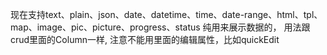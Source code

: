 现在支持text、plain、json、date、datetime、time、date-range、html、tpl、map、image、pic、picture、progress、status 纯用来展示数据的，
用法跟crud里面的Column一样, 注意不能用里面的编辑属性，比如quickEdit